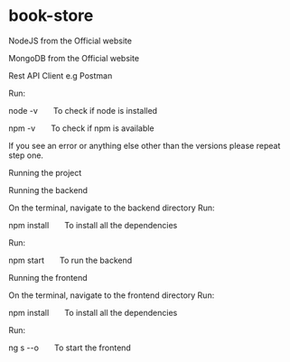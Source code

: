 # book-store

NodeJS from the Official website


MongoDB from the Official website


Rest API Client e.g Postman


Run:

node -v       To check if node is installed


npm -v       To check if npm is available



If you see an error or anything else other than the versions please repeat step one.



Running the project



Running the backend

On the terminal, navigate to the backend directory
Run:

npm install       To install all the dependencies


Run:

npm start       To run the backend


Running the frontend

On the terminal, navigate to the frontend directory
Run:

npm install       To install all the dependencies


Run:

ng s --o       To start the frontend
